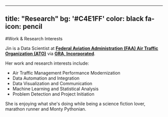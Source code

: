  ---
 title: "Research"
 bg: '#C4E1FF'
 color: black
 fa-icon: pencil
 ---
 
#Work & Research Interests
 
 Jin is a Data Scientist at [**Federal Aviation Administration (FAA) Air Traffic Organization (ATO)**](http://www.faa.gov/) via [**GRA, Incorporated**](http://gra-inc.com/).
 
 Her work and research interests include:
 
 - Air Traffic Management Performance Modernization
 - Data Automation and Integration
 - Data Visualization and Communication 
 - Machine Learning and Statistical Analysis
 - Problem Detection and Project Initiation
 
She is enjoying what she's doing while being a science fiction lover, marathon runner and Monty Pythonian.

